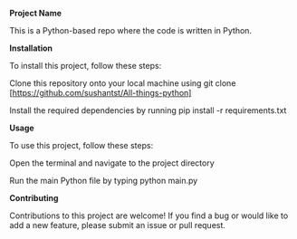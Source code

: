 **Project Name**


This is a Python-based repo where the code is written in Python.


**Installation**

To install this project, follow these steps:

Clone this repository onto your local machine using git clone [https://github.com/sushantst/All-things-python]

Install the required dependencies by running pip install -r requirements.txt



**Usage**

To use this project, follow these steps:

Open the terminal and navigate to the project directory

Run the main Python file by typing python main.py



**Contributing**

Contributions to this project are welcome! If you find a bug or would like to add a new feature, please submit an issue or pull request.
